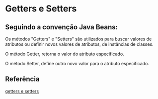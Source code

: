 # Getters e Setters

## Seguindo a convenção Java Beans:

Os métodos "Getters" e "Setters" são utilizados para buscar valores de atributos ou definir novos valores de atributos, de instâncias de classes.

O método Getter, retorna o valor do atributo especificado.

O método Setter, define outro novo valor para o atributo especificado.

## Referência

[getters e setters](https://glysns.gitbook.io/java-basico/programacao-orientada-a-objetos/getters-e-setters)